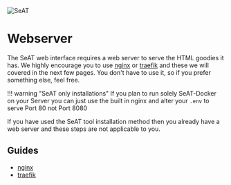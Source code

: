 ![SeAT](https://i.imgur.com/aPPOxSK.png)

# Webserver

The SeAT web interface requires a web server to serve the HTML goodies it has. We highly encourage you to use [nginx](/installation/webservers/nginx/) or [traefik](/installation/webserver_extra/traefik/) and these we will covered in the next few pages. You don't have to use it, so if you prefer something else, feel free.

!!! warning "SeAT only installations"
    If you plan to run solely SeAT-Docker on your Server you can just use the built in nginx and alter your `.env` to serve Port 80 not Port 8080

If you have used the SeAT tool installation method then you already have a web server and these steps are not applicable to you.

## Guides

- [nginx](/installation/webservers/nginx/)
- [traefik](/installation/webservers/traefik/)
